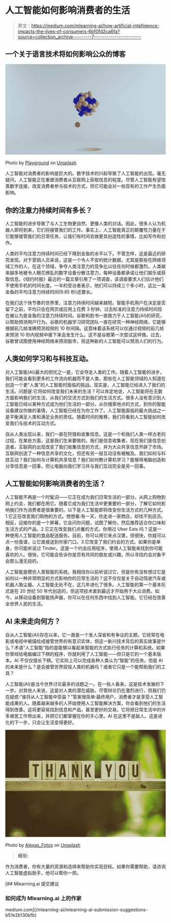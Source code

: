# 人工智能如何影响消费者的生活

> 原文：<https://medium.com/mlearning-ai/how-artificial-intelligence-impacts-the-lives-of-consumers-6bf0fd2ca6fa?source=collection_archive---------7----------------------->

## 一个关于语言技术将如何影响公众的博客

![](img/bfd41303ca25737eabe70ca56713e8b5.png)

Photo by [Playground](https://unsplash.com/@playgr_und?utm_source=medium&utm_medium=referral) on [Unsplash](https://unsplash.com?utm_source=medium&utm_medium=referral)

人工智能对消费者的影响是巨大的。数字技术的兴起导致了人工智能的出现。毫无疑问，人工智能正在重塑消费者从互联网上获取信息的程度。尽管人工智能有望改善数字连接，改变消费者参与技术的方式，但它可能会对一些现有的工作产生负面影响。

## 你的注意力持续时间有多长？

人工智能的进步导致了与人工生物更自然、更像人类的对话。因此，很多人认为机器人即将到来，它们将接管我们的工作。事实上，人工智能真正的颠覆性力量在于它能够接管我们的日常任务，让我们有时间去做更具创造性的事情，比如写作和创作。

人类的平均注意力持续时间已经下降到金鱼的水平以下。不管怎样，这是最近的研究发现。对于营销人员来说，这是一个令人不安的统计数据，尤其是那些在网络领域工作的人，在这个领域，争夺人类注意力的竞争比以往任何时候都激烈。人类越来越多地被令人眼花缭乱的数字设备分散注意力，每种设备都承诺让他们娱乐或获取信息。《纽约时报》最近的一篇文章引用了一项调查，该调查要求人们估计他们不使用手机的时间长度。一半的受访者表示，他们可以持续三个多小时，这比一条金鱼的平均注意力持续时间(9.85 秒)还要长。

在我们这个快节奏的世界里，注意力持续时间越来越短。智能手机用户在决定是否留下之前，平均只会在网页或应用上花费 3 秒钟。过去标准的注意力持续时间现在被认为是金鱼的注意力持续时间。谷歌和脸书一直致力于人工智能(AI)的研究，以帮助预测用户行为。谷歌的机器学习研究团队一直在研究一种神经网络，它能够根据前几帧准确预测视频的 10 秒间隔。这意味着该系统可以仅通过视频的前几帧来预测 10 秒内视频中接下来会发生什么。这不是谷歌第一次尝试这样做。过去，谷歌曾试图使用神经网络来预测股市，但这种新的人工智能可以预测人们的行为。

## 人类如何学习和与科技互动。

对人工智能(AI)最大的担忧之一是，它会夺走人类的工作。随着人工智能的进步，我们可能会看到更多的工作流向机器而不是人类。那些在人工智能领域的人知道在创造一个更“人类”的人工智能时面临的挑战。现实是，人工智能已经进入了我们的生活。问题是:它将如何改变我们未来的生活？可以肯定地说，人工智能将在无数方面影响我们的生活，从我们的交流方式到我们的生活方式。很多人没有意识到人工智能已经以某种方式成为他们生活的一部分。从你搜索地点的方式，到你的智能设备建议你做的事情，人工智能已经在为你工作了。人工智能面临的最大挑战之一是平衡满足人类和满足业务的责任。随着时间的推移，我们将看到人工智能如何改变我们与技术的互动方式。

自从人类出现以来，我们一直在狩猎和收集信息。这是一个和我们人类一样古老的过程，在某些方面，这是我们生来要做的。我们是信息收集者，现在我们是信息创造者。互联网的出现改变了我们收集信息的方式，并为大众共享信息开辟了市场。互联网创造了一种信息共享的文化，但还有另一层互动没有被触及。我们如何与科技互动？我们如何与计算机共享信息？我们如何教计算机学习？能够用电脑创造和分享信息是一回事，但让电脑向我们学习并与我们互动完全是另一回事。

## 人工智能如何影响消费者的生活？

人工智能不再是一个时髦词——它正在成为我们日常生活的一部分。从网上购物到网上约会，我们都在用它。随着它成为我们生活中更重要的一部分，了解它如何影响我们作为消费者是很重要的。以下是人工智能即将改变你生活方式的几种方式。1.它正在改变我们购物的方式。想想看:有一天，你走进一家商店，却找不到店员。相反，迎接你的是一个屏幕，它会问你问题，试图了解你，然后推荐适合你口味和生活方式的产品。2.它正在改变我们点餐的方式。你用过 Uber Eats 吗？这是一种使用人工智能的食品配送服务。目前，你可以用它来点汉堡，但很快，你就可以点一份食谱，让它直接送到你家门口。3.它改变了我们约会的方式。如果你是单身，你可能听说过 Tinder。这是一个约会应用程序，使用人工智能来找到你可能喜欢的人。很快，它可能会告诉你是否有共同的朋友或兴趣，所以寻找约会对象不会那么漫无目的。

人工智能是模仿人类智能的系统。我相信你以前听说过它，但是你有没有想过它是如何以一种非常明显的方式影响你的日常生活的？这不仅仅是关于自动驾驶汽车或机器人吸尘器。人工智能无处不在，这几年进化了很多。人工智能的第一个基本形式是在 20 世纪 50 年代创造的，但这项技术直到最近才开始用于大众消费。如今，从移动设备到智能扬声器，你可以在任何东西中找到人工智能。它已经在改善全世界人民的生活。

## AI 未来走向何方？

自从人工智能(AI)存在以来，它一直是一个发人深省和有争议的主题。它经常在电影或电视中被描绘成接管世界的有意识实体，但这一新兴技术背后的真实故事是什么？术语“人工智能”指的是能够以看起来智能的方式执行任务的计算机系统。如果你曾经给电脑编过下棋的程序，你就利用了人工智能——但只是它的一个基本版本。AI 不仅仅擅长下棋。它实际上可以完成各种人类认为“智能”的任务。但是 AI 的未来是什么？是会接管世界奴役人类的机器吗？或者它只是一个能帮助我们的工具？

人工智能(AI)是当今世界讨论最多的话题之一。在一些人看来，这是技术发展的下一步。对其他人来说，这是对人类的潜在威胁。尽管辩论仍在激烈进行，但我们仍在疑惑:“谁将从人工智能中受益？”答案很简单:最终用户。消费者才是享受人工智能成果的人。随着越来越多的人开始使用人工智能解决方案，你会看到他们的生活得到改善。这将更容易找到信息和产品，甚至更好的交易。它将把日常生活中的许多艰苦工作带出来，并把它们都掌握在你的手心里。AI 在这里不是敌人。这是进化的下一步，只会让生活变得更好。

![](img/b55a02832af7371758f523aaf39348c8.png)

Photo by [Alexas_Fotos](https://unsplash.com/@alexas_fotos?utm_source=medium&utm_medium=referral) on [Unsplash](https://unsplash.com?utm_source=medium&utm_medium=referral)

> **结论:**

作为消费者，你有大量的资源和选择来帮助你实现目标。如果你需要帮助，请咨询人工智能虚拟助手，他可以帮你一把。

[](/mlearning-ai/mlearning-ai-submission-suggestions-b51e2b130bfb) [## Mlearning.ai 提交建议

### 如何成为 Mlearning.ai 上的作家

medium.com](/mlearning-ai/mlearning-ai-submission-suggestions-b51e2b130bfb)
